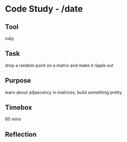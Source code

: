 # Code Study - /date

## Tool

ruby

## Task

drop a random point on a matrix and make it ripple out

## Purpose

learn about adjascency in matrices, build something pretty

## Timebox

60 mins

## Reflection
